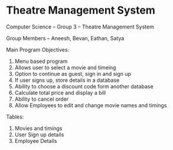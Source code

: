 # Theatre Management System

Computer Science – Group 3 – Theatre Management System

Group Members – Aneesh, Bevan, Eathan, Satya


Main Program Objectives:


1.	Menu based program
2.	Allows user to select a movie and timeing 
3. Option to continue as guest, sign in and sign up
4. If user signs up, store details in a database
5. Ability to choose a discount code form another database 
6. Calculate total price and display a bill
7. Ability to cancel order
8. Allow Employees to edit and change movie names and timings 


Tables:

1. Movies and timings
2. User Sign up details
3. Employee Details

